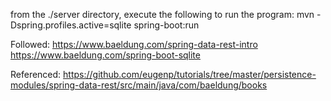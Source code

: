 from the ./server directory, execute the following to run the program:
    <!-- ./mvnw spring-boot:run -->
     mvn -Dspring.profiles.active=sqlite spring-boot:run

Followed:
    https://www.baeldung.com/spring-data-rest-intro
    https://www.baeldung.com/spring-boot-sqlite

Referenced:
    https://github.com/eugenp/tutorials/tree/master/persistence-modules/spring-data-rest/src/main/java/com/baeldung/books